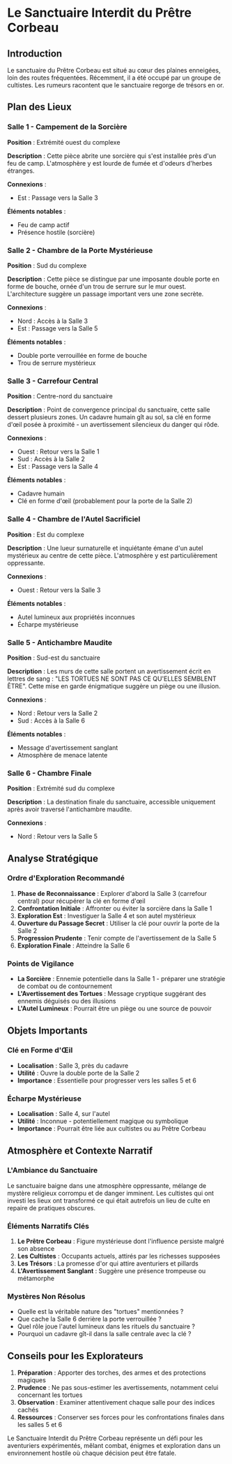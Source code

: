 # Le Sanctuaire Interdit du Prêtre Corbeau

## Introduction

Le sanctuaire du Prêtre Corbeau est situé au cœur des plaines enneigées, loin des routes fréquentées. Récemment, il a été occupé par un groupe de cultistes. Les rumeurs racontent que le sanctuaire regorge de trésors en or.

## Plan des Lieux

### Salle 1 - Campement de la Sorcière
**Position** : Extrémité ouest du complexe

**Description** : Cette pièce abrite une sorcière qui s'est installée près d'un feu de camp. L'atmosphère y est lourde de fumée et d'odeurs d'herbes étranges.

**Connexions** :
- Est : Passage vers la Salle 3

**Éléments notables** :
- Feu de camp actif
- Présence hostile (sorcière)

### Salle 2 - Chambre de la Porte Mystérieuse
**Position** : Sud du complexe

**Description** : Cette pièce se distingue par une imposante double porte en forme de bouche, ornée d'un trou de serrure sur le mur ouest. L'architecture suggère un passage important vers une zone secrète.

**Connexions** :
- Nord : Accès à la Salle 3
- Est : Passage vers la Salle 5

**Éléments notables** :
- Double porte verrouillée en forme de bouche
- Trou de serrure mystérieux

### Salle 3 - Carrefour Central
**Position** : Centre-nord du sanctuaire

**Description** : Point de convergence principal du sanctuaire, cette salle dessert plusieurs zones. Un cadavre humain gît au sol, sa clé en forme d'œil posée à proximité - un avertissement silencieux du danger qui rôde.

**Connexions** :
- Ouest : Retour vers la Salle 1
- Sud : Accès à la Salle 2
- Est : Passage vers la Salle 4

**Éléments notables** :
- Cadavre humain
- Clé en forme d'œil (probablement pour la porte de la Salle 2)

### Salle 4 - Chambre de l'Autel Sacrificiel
**Position** : Est du complexe

**Description** : Une lueur surnaturelle et inquiétante émane d'un autel mystérieux au centre de cette pièce. L'atmosphère y est particulièrement oppressante.

**Connexions** :
- Ouest : Retour vers la Salle 3

**Éléments notables** :
- Autel lumineux aux propriétés inconnues
- Écharpe mystérieuse

### Salle 5 - Antichambre Maudite
**Position** : Sud-est du sanctuaire

**Description** : Les murs de cette salle portent un avertissement écrit en lettres de sang : "LES TORTUES NE SONT PAS CE QU'ELLES SEMBLENT ÊTRE". Cette mise en garde énigmatique suggère un piège ou une illusion.

**Connexions** :
- Nord : Retour vers la Salle 2
- Sud : Accès à la Salle 6

**Éléments notables** :
- Message d'avertissement sanglant
- Atmosphère de menace latente

### Salle 6 - Chambre Finale
**Position** : Extrémité sud du complexe

**Description** : La destination finale du sanctuaire, accessible uniquement après avoir traversé l'antichambre maudite.

**Connexions** :
- Nord : Retour vers la Salle 5

## Analyse Stratégique

### Ordre d'Exploration Recommandé

1. **Phase de Reconnaissance** : Explorer d'abord la Salle 3 (carrefour central) pour récupérer la clé en forme d'œil
2. **Confrontation Initiale** : Affronter ou éviter la sorcière dans la Salle 1
3. **Exploration Est** : Investiguer la Salle 4 et son autel mystérieux
4. **Ouverture du Passage Secret** : Utiliser la clé pour ouvrir la porte de la Salle 2
5. **Progression Prudente** : Tenir compte de l'avertissement de la Salle 5
6. **Exploration Finale** : Atteindre la Salle 6

### Points de Vigilance

- **La Sorcière** : Ennemie potentielle dans la Salle 1 - préparer une stratégie de combat ou de contournement
- **L'Avertissement des Tortues** : Message cryptique suggérant des ennemis déguisés ou des illusions
- **L'Autel Lumineux** : Pourrait être un piège ou une source de pouvoir

## Objets Importants

### Clé en Forme d'Œil
- **Localisation** : Salle 3, près du cadavre
- **Utilité** : Ouvre la double porte de la Salle 2
- **Importance** : Essentielle pour progresser vers les salles 5 et 6

### Écharpe Mystérieuse
- **Localisation** : Salle 4, sur l'autel
- **Utilité** : Inconnue - potentiellement magique ou symbolique
- **Importance** : Pourrait être liée aux cultistes ou au Prêtre Corbeau

## Atmosphère et Contexte Narratif

### L'Ambiance du Sanctuaire

Le sanctuaire baigne dans une atmosphère oppressante, mélange de mystère religieux corrompu et de danger imminent. Les cultistes qui ont investi les lieux ont transformé ce qui était autrefois un lieu de culte en repaire de pratiques obscures.

### Éléments Narratifs Clés

1. **Le Prêtre Corbeau** : Figure mystérieuse dont l'influence persiste malgré son absence
2. **Les Cultistes** : Occupants actuels, attirés par les richesses supposées
3. **Les Trésors** : La promesse d'or qui attire aventuriers et pillards
4. **L'Avertissement Sanglant** : Suggère une présence trompeuse ou métamorphe

### Mystères Non Résolus

- Quelle est la véritable nature des "tortues" mentionnées ?
- Que cache la Salle 6 derrière la porte verrouillée ?
- Quel rôle joue l'autel lumineux dans les rituels du sanctuaire ?
- Pourquoi un cadavre gît-il dans la salle centrale avec la clé ?

## Conseils pour les Explorateurs

1. **Préparation** : Apporter des torches, des armes et des protections magiques
2. **Prudence** : Ne pas sous-estimer les avertissements, notamment celui concernant les tortues
3. **Observation** : Examiner attentivement chaque salle pour des indices cachés
4. **Ressources** : Conserver ses forces pour les confrontations finales dans les salles 5 et 6

Le Sanctuaire Interdit du Prêtre Corbeau représente un défi pour les aventuriers expérimentés, mêlant combat, énigmes et exploration dans un environnement hostile où chaque décision peut être fatale.